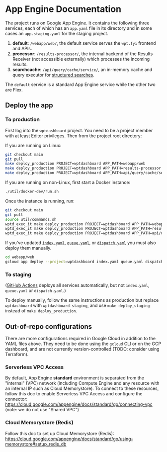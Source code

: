 # App Engine Documentation

The project runs on Google App Engine. It contains the following three services,
each of which has an `app.yaml` file in its directory and in some cases an
`app.staging.yaml` for the staging project.

1. **default**: `/webapp/web/`, the default service serves the `wpt.fyi` frontend and
   APIs.
2. **processor**: `/results-processor/`, the internal backend of the Results
   Receiver (not accessible externally) which processes the incoming results.
3. **searchcache**: `/api/query/cache/service/`, an in-memory cache and query
   executor for [structured searches](../api/query/README.md).

The `default` service is a standard App Engine service while the other two are
Flex.

## Deploy the app

### To production

First log into the `wptdashboard` project. You need to be a project member with
at least Editor privileges. Then from the project root directory:

If you are running on Linux:

```sh
git checkout main
git pull
make deploy_production PROJECT=wptdashboard APP_PATH=webapp/web
make deploy_production PROJECT=wptdashboard APP_PATH=results-processor
make deploy_production PROJECT=wptdashboard APP_PATH=api/query/cache/service
```

If you are running on non-Linux, first start a Docker instance:

```sh
./util/docker-dev/run.sh
```

Once the instance is running, run:

```sh
git checkout main
git pull
source util/commands.sh
wptd_exec_it make deploy_production PROJECT=wptdashboard APP_PATH=webapp/web
wptd_exec_it make deploy_production PROJECT=wptdashboard APP_PATH=results-processor
wptd_exec_it make deploy_production PROJECT=wptdashboard APP_PATH=api/query/cache/service
```

If you've updated [`index.yaml`](../webapp/web/index.yaml),
[`queue.yaml`](../webapp/web/queue.yaml), or
[`dispatch.yaml`](../webapp/web/dispatch.yaml) you must also deploy them manually.

```sh
cd webapp/web
gcloud app deploy --project=wptdashboard index.yaml queue.yaml dispatch.yaml
```

### To staging

([GitHub Actions](../.github/workflows/deploy.yml) deploys all services automatically, but not
`index.yaml`, `queue.yaml` or `dispatch.yaml`.)

To deploy manually, follow the same instructions as production but replace
`wptdashboard` with `wptdashboard-staging`, and use `make deploy_staging`
instead of `make deploy_production`.

## Out-of-repo configurations

There are more configurations required in Google Cloud in addition to the YAML
files above. They need to be done using the `gcloud` CLI or on the GCP
dashboard, and are not currently version-controlled (TODO: consider using
Terraform).

### Serverless VPC Access

By default, App Engine **standard** environment is separated from the "internal"
(VPC) network (including Compute Engine and any resource with an internal IP
such as Cloud Memorystore). To connect to these resources, follow this doc to
enable Serverless VPC Access and configure the connector:
https://cloud.google.com/appengine/docs/standard/go/connecting-vpc (note: we do
not use "Shared VPC")

### Cloud Memorystore (Redis)

Follow this doc to set up Cloud Memorystore (Redis):
https://cloud.google.com/appengine/docs/standard/go/using-memorystore#setup_redis_db
